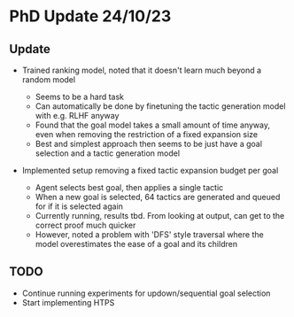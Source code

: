 # PhD Update 24/10/23
## Update
- Trained ranking model, noted that it doesn't learn much beyond a random model
  - Seems to be a hard task
  - Can automatically be done by finetuning the tactic generation model with e.g. RLHF anyway
  - Found that the goal model takes a small amount of time anyway, even when removing the restriction of 
    a fixed expansion size
  - Best and simplest approach then seems to be just have a goal selection and a tactic generation model
   
- Implemented setup removing a fixed tactic expansion budget per goal
  - Agent selects best goal, then applies a single tactic
  - When a new goal is selected, 64 tactics are generated and queued for if it is selected again
  - Currently running, results tbd. From looking at output, can get to the correct proof much quicker
  - However, noted a problem with 'DFS' style traversal where the model overestimates the ease of a goal and its children
        
## TODO
- Continue running experiments for updown/sequential goal selection
- Start implementing HTPS
